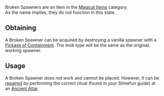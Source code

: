 Broken Spawners are an item in the [Magical Items](https://github.com/TheBusyBiscuit/Slimefun4/wiki/Magical-Items) category.<br>
As the name implies, they do not function in this state.

## Obtaining
A Broken Spawner can be acquired by destroying a vanilla spawner with a [Pickaxe of Containment](https://github.com/TheBusyBiscuit/Slimefun4/wiki/Pickaxe-of-Containment). The mob type will be the same as the original, working spawner.

## Usage
A Broken Spawner does not work and cannot be placed. However, it can be [repaired](https://github.com/TheBusyBiscuit/Slimefun4/wiki/Reinforced-Spawner) by performing the correct ritual (found in your Slimefun guide) at an [Ancient Altar](https://github.com/TheBusyBiscuit/Slimefun4/wiki/Ancient-Altar).
